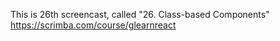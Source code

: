 This is 26th screencast, called "26. Class-based Components"<br />
https://scrimba.com/course/glearnreact
